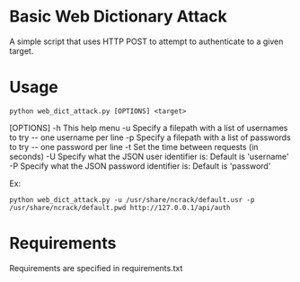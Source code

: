 
# Basic Web Dictionary Attack
A simple script that uses HTTP POST to attempt to authenticate to a given target.

# Usage

`python web_dict_attack.py [OPTIONS] <target>`

[OPTIONS]
    -h  This help menu
    -u  Specify a filepath with a list of usernames to try -- one username per line
    -p  Specify a filepath with a list of passwords to try -- one password per line
    -t  Set the time between requests (in seconds)
    -U  Specify what the JSON user identifier is: Default is \'username\'
    -P  Specify what the JSON password identifier is: Default is \'password\'
    
Ex:

`python web_dict_attack.py -u /usr/share/ncrack/default.usr -p /usr/share/ncrack/default.pwd http://127.0.0.1/api/auth`

# Requirements
Requirements are specified in requirements.txt


